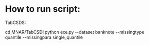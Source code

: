 # How to run script:

TabCSDS:

cd MNAR/TabCSDI
python exe.py --dataset banknote --missingtype quantile --missingpara single_quantile